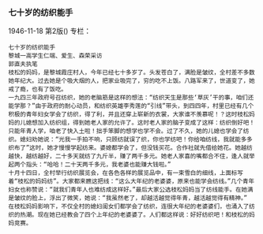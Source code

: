 ### 七十岁的纺织能手

1946-11-18
第2版()
专栏：

    七十岁的纺织能手
    黎城一高学生仁端、爱生、森荣采访
    郭直夫执笔
    枝松的妈妈，是黎城霞庄村人，今年已经七十多岁了。头发苍白了，满脸是皱纹，全村差不多数她年纪大。过去她是个吸大烟的人，把家业吸完了，穷的吃不上饭。八路军来了，世道变了，她戒了瘾，也有了饭吃。
    一九四三年政府号召纺织，她的老脑筋是这样的想法：“纺织天生是那些‘草灰’干的事，咱们还能学那？”由于政府的耐心动员，和纺织英雄李秀莲的“引线”带头，到四四年，村里已经有几个积极的青年妇女学会了纺织，得了利，并且还穿上崭新的衣裳，大家谁不羡慕呢！？这时枝松妈妈的儿媳想加入纺织组，得到她老人家的允许了。这时老人家的脑子变成了这样：纺织倒好吧！只能年青人学，咱老了快入土啦！拙手笨脚的想学也学不会。过了不久，她的儿媳也学会了纺织。媳妇劝她说：“光我一手拍不响，只顾纺就误了织，你也学纺吧！你给咱纺线，我就能多多织布了”这时，她才慢慢学起纺来。婆媳都学会了，但没钱买花。合作社就先借给她花。她越纺越快，越纺越好，二十多天就纺了九斤半，赚了两千多元。她老人家喜的嘴都合不住，逢人就举起两个指头：“哈哈！二十天两千多元，我老婆也能赚大钱啦。”
    十月十四日，全村举行纺织展览会，在各色各样的展览品中，有一束雪白的细线，上面标写着“枝松的妈妈纺”。大家都来瞧这把线：“这么大年纪的老婆婆，原来也能学会纺线。”几个青年妇女也称赞说：“就我们青年人也难纺成这样好。”最后大家公选枝松妈妈当了纺线能手。在她满是皱纹的脸上，浮出了微笑，她说：“我虽然老了，却越活越觉得年青，越活越觉得有精神。”
    在枝松妈妈影响下，不仅全村的媳妇闺女们都学会了纺织，连很大年纪的老婆婆们，也涌入了纺织的热潮。现在她已经教会了四个上年纪的老婆婆了。人们都这样说：好好纺织吧！和枝松的妈妈竞赛。
